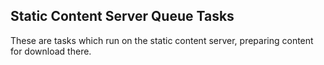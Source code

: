## Static Content Server Queue Tasks ##

These are tasks which run on the static content server, preparing content for download there.
